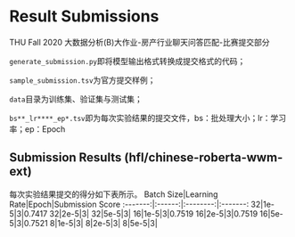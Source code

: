# Result Submissions
THU Fall 2020 大数据分析(B)大作业-房产行业聊天问答匹配-比赛提交部分

`generate_submission.py`即将模型输出格式转换成提交格式的代码；

`sample_submission.tsv`为官方提交样例；

`data`目录为训练集、验证集与测试集；

`bs**_lr****_ep*.tsv`即为每次实验结果的提交文件，bs：批处理大小；lr：学习率；ep：Epoch

## Submission Results (hfl/chinese-roberta-wwm-ext)
每次实验结果提交的得分如下表所示。
Batch Size|Learning Rate|Epoch|Submission Score
:-------:|:------:|:--------:|:-------:
32|1e-5|3|0.7417
32|2e-5|3|
32|5e-5|3|
16|1e-5|3|0.7519
16|2e-5|3|0.7519
16|5e-5|3|0.7521
8|1e-5|3|
8|2e-5|3|
8|5e-5|3|
